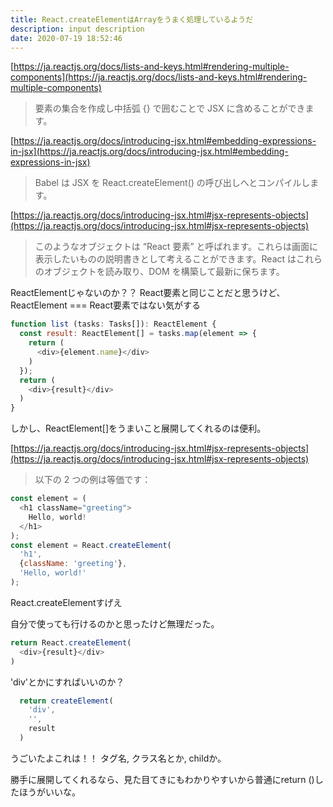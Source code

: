 ```yaml
---
title: React.createElementはArrayをうまく処理しているようだ
description: input description
date: 2020-07-19 18:52:46
---
```


[https://ja.reactjs.org/docs/lists-and-keys.html#rendering-multiple-components](https://ja.reactjs.org/docs/lists-and-keys.html#rendering-multiple-components)
> 要素の集合を作成し中括弧 {} で囲むことで JSX に含めることができます。

[https://ja.reactjs.org/docs/introducing-jsx.html#embedding-expressions-in-jsx](https://ja.reactjs.org/docs/introducing-jsx.html#embedding-expressions-in-jsx)
> Babel は JSX を React.createElement() の呼び出しへとコンパイルします。

[https://ja.reactjs.org/docs/introducing-jsx.html#jsx-represents-objects](https://ja.reactjs.org/docs/introducing-jsx.html#jsx-represents-objects)
> このようなオブジェクトは “React 要素” と呼ばれます。これらは画面に表示したいものの説明書きとして考えることができます。React はこれらのオブジェクトを読み取り、DOM を構築して最新に保ちます。

ReactElementじゃないのか？？ React要素と同じことだと思うけど、ReactElement === React要素ではない気がする

```javascript
function list (tasks: Tasks[]): ReactElement {
  const result: ReactElement[] = tasks.map(element => {
    return (
      <div>{element.name}</div>
    )
  });
  return (
    <div>{result}</div>
  )
}
```

しかし、ReactElement[]をうまいこと展開してくれるのは便利。

[https://ja.reactjs.org/docs/introducing-jsx.html#jsx-represents-objects](https://ja.reactjs.org/docs/introducing-jsx.html#jsx-represents-objects)
> 以下の 2 つの例は等価です：

```javascript
const element = (
  <h1 className="greeting">
    Hello, world!
  </h1>
);
const element = React.createElement(
  'h1',
  {className: 'greeting'},
  'Hello, world!'
);
```

React.createElementすげえ

自分で使っても行けるのかと思ったけど無理だった。
```javascript
return React.createElement(
  <div>{result}</div>
)
```

'div'とかにすればいいのか？

```javascript
  return createElement(
    'div',
    '',
    result
  )
```

うごいたよこれは！！
タグ名, クラス名とか, childか。

勝手に展開してくれるなら、見た目てきにもわかりやすいから普通にreturn ()したほうがいいな。